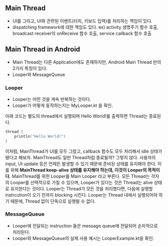 ## Main Thread
- UI를 그리고, UI와 관련된 이벤트(터치, 키보드 입력)를 처리하는 책임이 있다.
- dispatching framework에 대한 책임도 있다. ex) activity 생명주기 함수 호출, broadcast receiver의 onReceive 함수 호출, service callback 함수 호출

## Main Thread in Android
- Main Thread는 다른 Application에도 존재하지만, Android Main Thread 만의 2가지 특징이 있다.
- Looper와 MessageQueue

### Looper
- Looper는 어떤 것을 계속 반복하는 것이다.
- Looper가 어떻게 동작하는지는 MyLooper.kt 을 확인.

아래 코드는 별도의 thread에서 실행되며 Hello World!를 출력하면 Thread는 종료된다.
```kotlin
thread {
    println("Hello World!")
}
```

이처럼, MainThread가 UI를 모두 그렸고, callback 함수도 모두 처리해서 idle 상태가 됐다고 해보자.
MainThread도 일반 Thread처럼 종료될까? 그렇지 않다. 사용자의 input, UI update 등은 언제든 발생할 수 있기 때문에 준비된 상태를 유지해야 한다.
이를 위해 **MainThread keep-alive 상태를 유지해야 하는데, 이것이 Looper의 목적이다.**
MainThread를 위한 Looper를 Main Looper 라고 부른다.
모든 Thread는 각자의 Looper를 선택적으로 가질 수 있으며, Looper가 있다는 것은 Thread는 alive 상태로 유지한다는 것이다.
Looper는 Thread가 모든 것을 처리했다면, 다음에 실행할 instrcution이 오기 전까지 blocking 시킨다.
Looper는 Thread 내에서 실행되어야 하기 때문에, Thread 없이 단독으로 실행될 수 없다.

### MessageQueue
- Looper에 전달되는 instruction 들은 message queue에 전달되어 순차적으로 처리된다.
- Looper와 MessageQueue의 실제 사용 예시는 LooperExample.kt을 확인.
